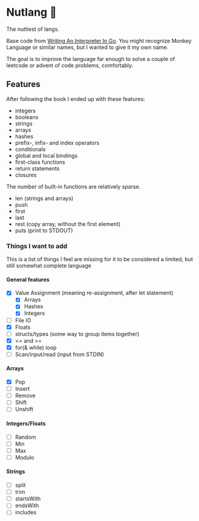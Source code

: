 # Nutlang 🥜

The nuttiest of langs.

Base code from [Writing An Interpreter In Go](https://interpreterbook.com/).
You might recognize Monkey Language or similar names,
but I wanted to give it my own name.

The goal is to improve the language far enough to solve a couple of leetcode
or advent of code problems, comfortably.

## Features

After following the book I ended up with these features:

- integers
- booleans
- strings
- arrays
- hashes
- prefix-, infix- and index operators
- conditionals
- global and local bindings
- first-class functions
- return statements
- closures

The number of built-in functions are relatively sparse.

- len (strings and arrays)
- push
- first
- last
- rest (copy array, without the first element)
- puts (print to STDOUT)

### Things I want to add

This is a list of things I feel are missing for it to be considered a limited,
but still somewhat complete language

#### General features

- [x] Value Assignment (meaning re-assignment, after let statement)
  - [x] Arrays
  - [x] Hashes
  - [x] Integers
- [ ] File IO
- [x] Floats
- [ ] structs/types (some way to group items together)
- [x] <= and >=
- [x] for(& while) loop
- [ ] Scan/input/read (input from STDIN)

#### Arrays

- [x] Pop
- [ ] Insert
- [ ] Remove
- [ ] Shift
- [ ] Unshift

#### Integers/Floats

- [ ] Random
- [ ] Min
- [ ] Max
- [ ] Modulo

#### Strings

- [ ] split
- [ ] trim
- [ ] startsWith
- [ ] endsWith
- [ ] includes
